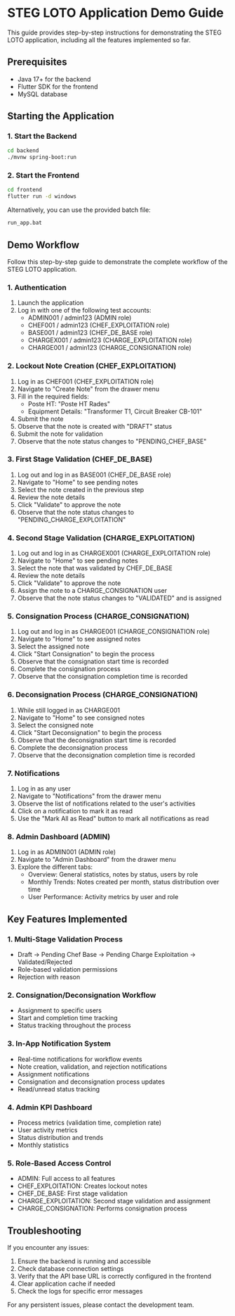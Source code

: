 # STEG LOTO Application Demo Guide

This guide provides step-by-step instructions for demonstrating the STEG LOTO application, including all the features implemented so far.

## Prerequisites

- Java 17+ for the backend
- Flutter SDK for the frontend
- MySQL database

## Starting the Application

### 1. Start the Backend

```bash
cd backend
./mvnw spring-boot:run
```

### 2. Start the Frontend

```bash
cd frontend
flutter run -d windows
```

Alternatively, you can use the provided batch file:

```bash
run_app.bat
```

## Demo Workflow

Follow this step-by-step guide to demonstrate the complete workflow of the STEG LOTO application.

### 1. Authentication

1. Launch the application
2. Log in with one of the following test accounts:
   - ADMIN001 / admin123 (ADMIN role)
   - CHEF001 / admin123 (CHEF_EXPLOITATION role)
   - BASE001 / admin123 (CHEF_DE_BASE role)
   - CHARGEX001 / admin123 (CHARGE_EXPLOITATION role)
   - CHARGE001 / admin123 (CHARGE_CONSIGNATION role)

### 2. Lockout Note Creation (CHEF_EXPLOITATION)

1. Log in as CHEF001 (CHEF_EXPLOITATION role)
2. Navigate to "Create Note" from the drawer menu
3. Fill in the required fields:
   - Poste HT: "Poste HT Rades"
   - Equipment Details: "Transformer T1, Circuit Breaker CB-101"
4. Submit the note 
5. Observe that the note is created with "DRAFT" status
6. Submit the note for validation
7. Observe that the note status changes to "PENDING_CHEF_BASE"

### 3. First Stage Validation (CHEF_DE_BASE)

1. Log out and log in as BASE001 (CHEF_DE_BASE role)
2. Navigate to "Home" to see pending notes
3. Select the note created in the previous step
4. Review the note details
5. Click "Validate" to approve the note
6. Observe that the note status changes to "PENDING_CHARGE_EXPLOITATION"

### 4. Second Stage Validation (CHARGE_EXPLOITATION)

1. Log out and log in as CHARGEX001 (CHARGE_EXPLOITATION role)
2. Navigate to "Home" to see pending notes
3. Select the note that was validated by CHEF_DE_BASE
4. Review the note details
5. Click "Validate" to approve the note
6. Assign the note to a CHARGE_CONSIGNATION user
7. Observe that the note status changes to "VALIDATED" and is assigned

### 5. Consignation Process (CHARGE_CONSIGNATION)

1. Log out and log in as CHARGE001 (CHARGE_CONSIGNATION role)
2. Navigate to "Home" to see assigned notes
3. Select the assigned note
4. Click "Start Consignation" to begin the process
5. Observe that the consignation start time is recorded
6. Complete the consignation process
7. Observe that the consignation completion time is recorded

### 6. Deconsignation Process (CHARGE_CONSIGNATION)

1. While still logged in as CHARGE001
2. Navigate to "Home" to see consigned notes
3. Select the consigned note
4. Click "Start Deconsignation" to begin the process
5. Observe that the deconsignation start time is recorded
6. Complete the deconsignation process
7. Observe that the deconsignation completion time is recorded

### 7. Notifications

1. Log in as any user
2. Navigate to "Notifications" from the drawer menu
3. Observe the list of notifications related to the user's activities
4. Click on a notification to mark it as read
5. Use the "Mark All as Read" button to mark all notifications as read

### 8. Admin Dashboard (ADMIN)

1. Log in as ADMIN001 (ADMIN role)
2. Navigate to "Admin Dashboard" from the drawer menu
3. Explore the different tabs:
   - Overview: General statistics, notes by status, users by role
   - Monthly Trends: Notes created per month, status distribution over time
   - User Performance: Activity metrics by user and role

## Key Features Implemented

### 1. Multi-Stage Validation Process
- Draft → Pending Chef Base → Pending Charge Exploitation → Validated/Rejected
- Role-based validation permissions
- Rejection with reason

### 2. Consignation/Deconsignation Workflow
- Assignment to specific users
- Start and completion time tracking
- Status tracking throughout the process

### 3. In-App Notification System
- Real-time notifications for workflow events
- Note creation, validation, and rejection notifications
- Assignment notifications
- Consignation and deconsignation process updates
- Read/unread status tracking

### 4. Admin KPI Dashboard
- Process metrics (validation time, completion rate)
- User activity metrics
- Status distribution and trends
- Monthly statistics

### 5. Role-Based Access Control
- ADMIN: Full access to all features
- CHEF_EXPLOITATION: Creates lockout notes
- CHEF_DE_BASE: First stage validation
- CHARGE_EXPLOITATION: Second stage validation and assignment
- CHARGE_CONSIGNATION: Performs consignation process

## Troubleshooting

If you encounter any issues:

1. Ensure the backend is running and accessible
2. Check database connection settings
3. Verify that the API base URL is correctly configured in the frontend
4. Clear application cache if needed
5. Check the logs for specific error messages

For any persistent issues, please contact the development team.
